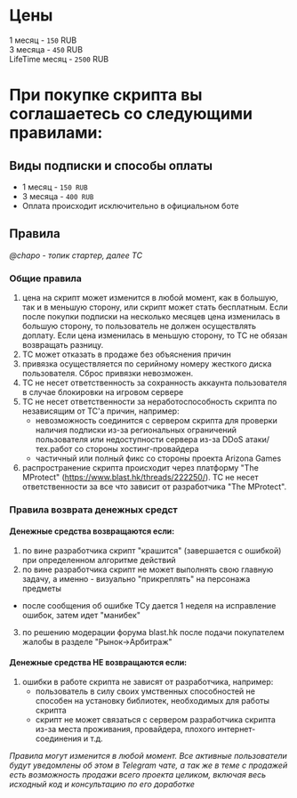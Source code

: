 # Цены
1 месяц - `150` RUB  
3 месяца - `450` RUB  
LifeTime месяц - `2500` RUB

# При покупке скрипта вы соглашаетесь со следующими правилами:
## Виды подписки и способы оплаты
* 1 месяц - `150 RUB`
* 3 месяца - `400 RUB`
* Оплата происходит исключительно в официальном боте

## Правила
*@chapo - топик стартер, далее ТС*

### Общие правила
1. цена на скрипт может изменится в любой момент, как в большую, так и в меньшую сторону, или скрипт может стать бесплатным. Если после покупки подписки на несколько месяцев цена изменилась в большую сторону, то пользователь не должен осуществлять доплату. Если цена изменилась в меньшую сторону, то ТС не обязан возвращать разницу.
2. ТС может отказать в продаже без объяснения причин
3. привязка осуществляется по серийному номеру жесткого диска пользователя. Сброс привязки невозможен.
4. ТС не несет ответственность за сохранность аккаунта пользователя в случае блокировки на игровом сервере
5. ТС не несет ответственности за неработоспособность скрипта по независящим от ТС'а причин, например:
   * невозможность соединится с сервером скрипта для проверки наличия подписки из-за региональных ограничений пользователя или недоступности сервера из-за DDoS атаки/тех.работ со стороны хостинг-провайдера
   * частичный или полный фикс со стороны проекта Arizona Games
6. распространение скрипта происходит через платформу "The MProtect" (https://www.blast.hk/threads/222250/). ТС не несет ответственности за все что зависит от разработчика "The MProtect".  

### Правила возврата денежных средст
#### Денежные средства возвращаются если:
1. по вине разработчика скрипт "крашится" (завершается с ошибкой) при определенном алгоритме действий
2. по вине разработчика скрипт не может выполнять свою главную задачу, а именно - визуально "прикреплять" на персонажа предметы
* после сообщения об ошибке ТСу дается 1 неделя на исправление ошибок, затем идет "манибек" 
3. по решению модерации форума blast.hk после подачи покупателем жалобы в разделе "Рынок->Арбитраж"

#### Денежные средства НЕ возвращаются если:
1. ошибки в работе скрипта не зависят от разработчика, например:
    * пользователь в силу своих умственных способностей не способен на установку библиотек, необходимых для работы скрипта
    * скрипт не может связаться с сервером разработчика скрипта из-за места проживания, провайдера, плохого интернет-соединения и т.д.

*Правила могут изменится в любой момент. Все активные пользователи будут уведомлены об этом в Telegram чате, а так же в теме с продажей*
*есть возможность продажи всего проекта целиком, включая весь исходный код и консультацию по его доработке*
